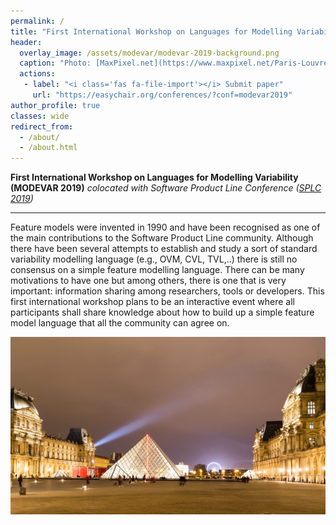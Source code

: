```yaml
---
permalink: /
title: "First International Workshop on Languages for Modelling Variability (MODEVAR 2019)"
header:
  overlay_image: /assets/modevar/modevar-2019-background.png
  caption: "Photo: [MaxPixel.net](https://www.maxpixel.net/Paris-Louvre-Buildings-Pyramide-Architecture-1867919)"
  actions:
   - label: "<i class='fas fa-file-import'></i> Submit paper"
     url: "https://easychair.org/conferences/?conf=modevar2019"
author_profile: true
classes: wide
redirect_from: 
  - /about/
  - /about.html
---
```

 
**First International Workshop on Languages for Modelling Variability (MODEVAR 2019)**
*colocated with Software Product Line Conference ([SPLC 2019](https://splc2019.net/))*

---
Feature models were invented in 1990 and have been recognised as one of the main contributions to the Software Product Line community. Although there have been several attempts to establish and study a sort of standard variability modelling language (e.g., OVM, CVL, TVL,..) there is still no consensus on a simple feature modelling language. There can be many motivations to have one but among others, there is one that is very important: information sharing among researchers, tools or developers. This first international workshop plans to be an interactive event where all participants shall share knowledge about how to build up a simple feature model language that all the community can agree on. 


![This year, MODEVAR will be at Paris](assets/modevar/modevar-2019-background.png "This year, MODEVAR will be at Paris")

